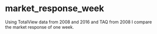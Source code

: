 # market_response_week
Using TotalView data from 2008 and 2016 and TAQ from 2008 I compare the market response of one week.
